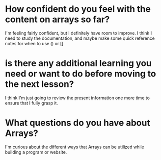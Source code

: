 # How confident do you feel with the content on arrays so far?
I'm feeling fairly confident, but I definitely have room to improve. I think I need to study the documentation, and maybe make some quick reference notes for when to use () or []

# is there any additional learning you need or want to do before moving to the next lesson?
I think I'm just going to review the present information one more time to ensure that I fully grasp it.

# What questions do you have about Arrays?
I'm curious about the different ways that Arrays can be utilized while building a program or website.